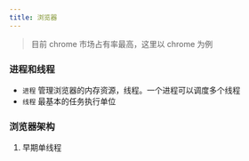 ```yaml
---
title: 浏览器
---
```


> 目前 chrome 市场占有率最高，这里以 chrome 为例

### 进程和线程

- `进程` 管理浏览器的内存资源，线程。一个进程可以调度多个线程
- `线程` 最基本的任务执行单位

### 浏览器架构

1. 早期单线程
